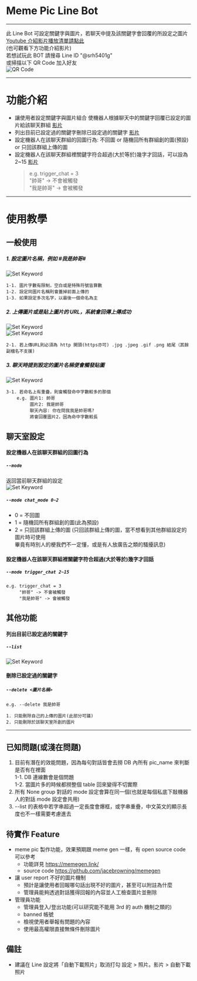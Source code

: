 # Meme Pic Line Bot
---------------------------------------
此 Line Bot 可設定關鍵字與圖片，若聊天中提及該關鍵字會回覆的所設定之圖片  
[Youtube 介紹影片播放清單請點此](https://www.youtube.com/watch?v=eaLdnCgfywE&list=PLG-U6LloaLMsfdx8MqBBefKgCFYVfavAf)  
(也可觀看下方功能介紹影片)  
若想試玩此 BOT 請搜尋 Line ID "@srh5401g"  
或掃描以下 QR Code 加入好友  
![QR Code](intro_data/QRcode.png?raw=true)

---------------------------------------
# 功能介紹
* 讓使用者設定關鍵字與圖片組合
  使機器人根據聊天中的關鍵字回覆已設定的圖片給該聊天群組 [影片](https://www.youtube.com/embed/eaLdnCgfywE)
* 列出目前已設定過的關鍵字刪除已設定過的關鍵字 [影片](https://www.youtube.com/embed/Womg857wDws)
* 設定機器人在該聊天群組的回圖行為:
  不回圖 or 隨機回所有群組創的圖(預設) or 只回該群組上傳的圖 
* 設定機器人在該聊天群組裡關鍵字符合超過(大於等於)幾字才回話，可以設為 2~15 [影片](https://www.youtube.com/embed/xT4adktk3C8)
  > e.g. trigger_chat = 3  
  > "帥哥" -> 不會被觸發  
  > "我是帥哥" -> 會被觸發  
---------------------------------------

# 使用教學
## 一般使用
##### 1. 設定圖片名稱，例如 #我是帥哥#
![Set Keyword](intro_data/set_keyword.png)  

    1-1. 圖片字數有限制，空白或是特殊符號皆算數
    1-2. 設定同圖片名稱則會蓋掉前面上傳的
    1-3. 如果設定多次名字，以最後一個命名為主
##### 2. 上傳圖片或是貼上圖片的 URL，系統會回傳上傳成功
![Set Keyword](intro_data/upload_pic.png)  
![Set Keyword](intro_data/upload_pic_with_url.png)  

    2-1. 若上傳URL則必須為 http 開頭(https亦可) .jpg .jpeg .gif .png 結尾（其餘副檔名不支援)

##### 3. 聊天時提到設定的圖片名稱便會觸發貼圖
![Set Keyword](intro_data/keyword_appear_in_chat.png)  

    3-1. 若命名上有重疊，則會觸發命中字數較多的那個 
        e.g. 圖片1: 帥哥
             圖片2: 我是帥哥
             聊天內容: 你在問我我是帥哥嗎?
             將會回覆圖片2，因為命中字數較長

## 聊天室設定
#### 設定機器人在該聊天群組的回圖行為
##### `--mode`
返回當前聊天群組的設定  
![Set Keyword](intro_data/get_current_mode.png)  

##### `--mode chat_mode 0~2` 
* 0 = 不回圖
* 1 = 隨機回所有群組創的圖(此為預設)
* 2 = 只回該群組上傳的圖
(只回該群組上傳的圖，當不想看到其他群組設定的圖片時可使用  
畢竟有時別人的梗我們不一定懂，或是有人放廣告之類的騷擾訊息)  
#### 設定機器人在該聊天群組裡關鍵字符合超過(大於等於)幾字才回話
##### `--mode trigger_chat 2~15`
```
e.g. trigger_chat = 3
     "帥哥" -> 不會被觸發
     "我是帥哥" -> 會被觸發
```
## 其他功能
#### 列出目前已設定過的關鍵字
##### `--list` 
![Set Keyword](intro_data/pic_name_list.png)  

#### 刪除已設定過的關鍵字
##### `--delete <圖片名稱>` 
```
e.g. --delete 我是帥哥
```
    1. 只能刪除自己的上傳的圖片(此部分可議)  
    2. 只能刪除於該聊天室所創的圖片  

---------------------------------------

## 已知問題(或淺在問題)
1. 目前有潛在的效能問題，因為每句對話皆會去撈 DB 內所有 pic_name 來判斷是否有在裡面  
1-1. DB 連線數會是個問題  
1-2. 當圖片多的時候都撈整個 table 回來變得不切實際  
2. 所有 None group 對話的 mode 設定會算在同一個(也就是每個私底下敲機器人的對話 mode 設定會共用)  
3. --list 的表格中若字串超過一定長度會爆框，或字串重疊，中文英文的顯示長度也不一樣需要考慮進去

## 待實作 Feature
* meme pic 製作功能，效果預期跟 meme gen 一樣，有 open source code 可以參考
  * 功能詳見 https://memegen.link/
  * source code https://github.com/jacebrowning/memegen
* 讓 user report 不好的圖片機制
  * 預計是讓使用者回報哪句話出現不好的圖片，甚至可以附註為什麼
  * 管理員能夠透過對話獲得回報的內容並人工檢查圖片並刪除
* 管理員功能
    * 管理員登入/登出功能(可以研究能不能用 3rd 的 auth 機制之類的)
    * banned 帳號
    * 檢視使用者舉報有問題的內容
    * 使用最高權限直接無條件刪除圖片

## 備註
* 建議在 Line 設定將「自動下載照片」取消打勾
   設定 > 照片。影片 > 自動下載照片

